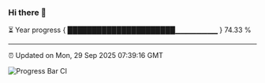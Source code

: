 ### Hi there 👋

⏳ Year progress { ██████████████████████▁▁▁▁▁▁▁▁ } 74.33 %

---

⏰ Updated on Mon, 29 Sep 2025 07:39:16 GMT

![Progress Bar CI](https://github.com/IshwaranRudhara/GIT-ACTION/workflows/Progress%20Bar%20CI/badge.svg)

